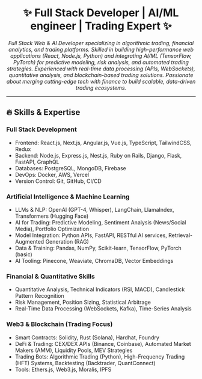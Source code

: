 <div align="center">

# ✨ Full Stack Developer | AI/ML engineer | Trading Expert ✨

<p><em>Full Stack Web & AI Developer specializing in algorithmic trading, financial analytics, and trading platforms. Skilled in building high-performance web applications (React, Node.js, Python) and integrating AI/ML (TensorFlow, PyTorch) for predictive modeling, risk analysis, and automated trading strategies. Experienced with real-time data processing (APIs, WebSockets), quantitative analysis, and blockchain-based trading solutions. Passionate about merging cutting-edge tech with finance to build scalable, data-driven trading ecosystems.</em></p>

<hr>

</div>

## 🔥 Skills & Expertise

  ### Full Stack Development
  - Frontend: React.js, Next.js, Angular.js, Vue.js, TypeScript, TailwindCSS, Redux
  - Backend: Node.js, Express.js, Nest.js, Ruby on Rails, Django, Flask, FastAPI, GraphQL
  - Databases: PostgreSQL, MongoDB, Firebase
  - DevOps: Docker, AWS, Vercel
  - Version Control: Git, GitHub, CI/CD
  
  ### Artificial Intelligence & Machine Learning
  - LLMs & NLP: OpenAI (GPT-4, Whisper), LangChain, LlamaIndex, Transformers (Hugging Face)
  - AI for Trading: Predictive Modeling, Sentiment Analysis (News/Social Media), Portfolio Optimization
  - Model Integration: Python APIs, FastAPI, RESTful AI services, Retrieval-Augmented Generation (RAG)
  - Data & Training: Pandas, NumPy, Scikit-learn, TensorFlow, PyTorch (basic)
  - AI Tooling: Pinecone, Weaviate, ChromaDB, Vector Embeddings

  ### Financial & Quantitative Skills 
  - Quantitative Analysis, Technical Indicators (RSI, MACD), Candlestick Pattern Recognition
  - Risk Management, Position Sizing, Statistical Arbitrage
  - Real-Time Data Processing (WebSockets, Kafka), Time-Series Analysis

  ### Web3 & Blockchain (Trading Focus)
  - Smart Contracts: Solidity, Rust (Solana), Hardhat, Foundry
  - DeFi & Trading: CEX/DEX APIs (Binance, Coinbase), Automated Market Makers (AMM), Liquidity Pools, MEV Strategies
  - Trading Bots: Algorithmic Trading (Python), High-Frequency Trading (HFT) Systems, Backtesting (Backtrader, QuantConnect)
  - Tools: Ethers.js, Web3.js, Moralis, IPFS

